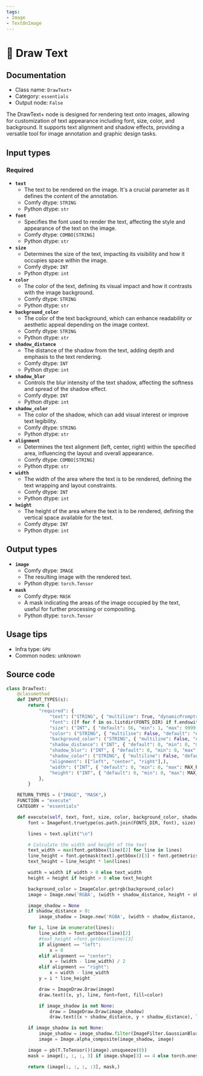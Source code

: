 ```yaml
---
tags:
- Image
- TextOnImage
---
```


# 🔧 Draw Text
## Documentation
- Class name: `DrawText+`
- Category: `essentials`
- Output node: `False`

The DrawText+ node is designed for rendering text onto images, allowing for customization of text appearance including font, size, color, and background. It supports text alignment and shadow effects, providing a versatile tool for image annotation and graphic design tasks.
## Input types
### Required
- **`text`**
    - The text to be rendered on the image. It's a crucial parameter as it defines the content of the annotation.
    - Comfy dtype: `STRING`
    - Python dtype: `str`
- **`font`**
    - Specifies the font used to render the text, affecting the style and appearance of the text on the image.
    - Comfy dtype: `COMBO[STRING]`
    - Python dtype: `str`
- **`size`**
    - Determines the size of the text, impacting its visibility and how it occupies space within the image.
    - Comfy dtype: `INT`
    - Python dtype: `int`
- **`color`**
    - The color of the text, defining its visual impact and how it contrasts with the image background.
    - Comfy dtype: `STRING`
    - Python dtype: `str`
- **`background_color`**
    - The color of the text background, which can enhance readability or aesthetic appeal depending on the image context.
    - Comfy dtype: `STRING`
    - Python dtype: `str`
- **`shadow_distance`**
    - The distance of the shadow from the text, adding depth and emphasis to the text rendering.
    - Comfy dtype: `INT`
    - Python dtype: `int`
- **`shadow_blur`**
    - Controls the blur intensity of the text shadow, affecting the softness and spread of the shadow effect.
    - Comfy dtype: `INT`
    - Python dtype: `int`
- **`shadow_color`**
    - The color of the shadow, which can add visual interest or improve text legibility.
    - Comfy dtype: `STRING`
    - Python dtype: `str`
- **`alignment`**
    - Determines the text alignment (left, center, right) within the specified area, influencing the layout and overall appearance.
    - Comfy dtype: `COMBO[STRING]`
    - Python dtype: `str`
- **`width`**
    - The width of the area where the text is to be rendered, defining the text wrapping and layout constraints.
    - Comfy dtype: `INT`
    - Python dtype: `int`
- **`height`**
    - The height of the area where the text is to be rendered, defining the vertical space available for the text.
    - Comfy dtype: `INT`
    - Python dtype: `int`
## Output types
- **`image`**
    - Comfy dtype: `IMAGE`
    - The resulting image with the rendered text.
    - Python dtype: `torch.Tensor`
- **`mask`**
    - Comfy dtype: `MASK`
    - A mask indicating the areas of the image occupied by the text, useful for further processing or compositing.
    - Python dtype: `torch.Tensor`
## Usage tips
- Infra type: `GPU`
- Common nodes: unknown


## Source code
```python
class DrawText:
    @classmethod
    def INPUT_TYPES(s):
        return {
            "required": {
                "text": ("STRING", { "multiline": True, "dynamicPrompts": True, "default": "Hello, World!" }),
                "font": ([f for f in os.listdir(FONTS_DIR) if f.endswith('.ttf') or f.endswith('.otf')], ),
                "size": ("INT", { "default": 56, "min": 1, "max": 9999, "step": 1 }),
                "color": ("STRING", { "multiline": False, "default": "#FFFFFF" }),
                "background_color": ("STRING", { "multiline": False, "default": "#00000000" }),
                "shadow_distance": ("INT", { "default": 0, "min": 0, "max": 100, "step": 1 }),
                "shadow_blur": ("INT", { "default": 0, "min": 0, "max": 100, "step": 1 }),
                "shadow_color": ("STRING", { "multiline": False, "default": "#000000" }),
                "alignment": (["left", "center", "right"],),
                "width": ("INT", { "default": 0, "min": 0, "max": MAX_RESOLUTION, "step": 1 }),
                "height": ("INT", { "default": 0, "min": 0, "max": MAX_RESOLUTION, "step": 1 }),
            },
        }

    RETURN_TYPES = ("IMAGE", "MASK",)
    FUNCTION = "execute"
    CATEGORY = "essentials"

    def execute(self, text, font, size, color, background_color, shadow_distance, shadow_blur, shadow_color, alignment, width, height):
        font = ImageFont.truetype(os.path.join(FONTS_DIR, font), size)

        lines = text.split("\n")

        # Calculate the width and height of the text
        text_width = max(font.getbbox(line)[2] for line in lines)
        line_height = font.getmask(text).getbbox()[3] + font.getmetrics()[1]  # add descent to height
        text_height = line_height * len(lines)

        width = width if width > 0 else text_width
        height = height if height > 0 else text_height

        background_color = ImageColor.getrgb(background_color)
        image = Image.new('RGBA', (width + shadow_distance, height + shadow_distance), color=background_color)

        image_shadow = None
        if shadow_distance > 0:
            image_shadow = Image.new('RGBA', (width + shadow_distance, height + shadow_distance), color=background_color)

        for i, line in enumerate(lines):
            line_width = font.getbbox(line)[2]
            #text_height =font.getbbox(line)[3]
            if alignment == "left":
                x = 0
            elif alignment == "center":
                x = (width - line_width) / 2
            elif alignment == "right":
                x = width - line_width
            y = i * line_height

            draw = ImageDraw.Draw(image)
            draw.text((x, y), line, font=font, fill=color)

            if image_shadow is not None:
                draw = ImageDraw.Draw(image_shadow)
                draw.text((x + shadow_distance, y + shadow_distance), line, font=font, fill=shadow_color)

        if image_shadow is not None:
            image_shadow = image_shadow.filter(ImageFilter.GaussianBlur(shadow_blur))
            image = Image.alpha_composite(image_shadow, image)

        image = pb(T.ToTensor()(image).unsqueeze(0))
        mask = image[:, :, :, 3] if image.shape[3] == 4 else torch.ones_like(image[:, :, :, 0])

        return (image[:, :, :, :3], mask,)

```
